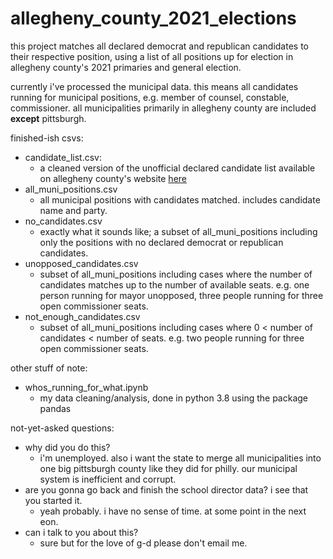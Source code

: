 # allegheny_county_2021_elections

this project matches all declared democrat and republican candidates to their respective position, using a list of all positions up for election in allegheny county's 2021 primaries and general election.

currently i've processed the municipal data. this means all candidates running for municipal positions, e.g. member of counsel, constable, commissioner. all municipalities primarily in allegheny county are included **except** pittsburgh.

finished-ish csvs:
+ candidate_list.csv:
  + a cleaned version of the unofficial declared candidate list available on allegheny county's website [here](https://www.alleghenycounty.us/elections/candidates.aspx)
+ all_muni_positions.csv
  + all municipal positions with candidates matched. includes candidate name and party.
+ no_candidates.csv
  + exactly what it sounds like; a subset of all_muni_positions including only the positions with no declared democrat or republican candidates. 
+ unopposed_candidates.csv
  + subset of all_muni_positions including cases where the number of candidates matches up to the number of available seats. e.g. one person running for mayor unopposed, three people running for three open commissioner seats.
+ not_enough_candidates.csv
  + subset of all_muni_positions including cases where 0 < number of candidates < number of seats. e.g. two people running for three open commissioner seats.

other stuff of note:
+ whos_running_for_what.ipynb
  + my data cleaning/analysis, done in python 3.8 using the package pandas

not-yet-asked questions:
+ why did you do this?
  + i'm unemployed. also i want the state to merge all municipalities into one big pittsburgh county like they did for philly. our municipal system is inefficient and corrupt.
+ are you gonna go back and finish the school director data? i see that you started it.
  + yeah probably. i have no sense of time. at some point in the next eon.
+ can i talk to you about this?
  + sure but for the love of g-d please don't email me. 
